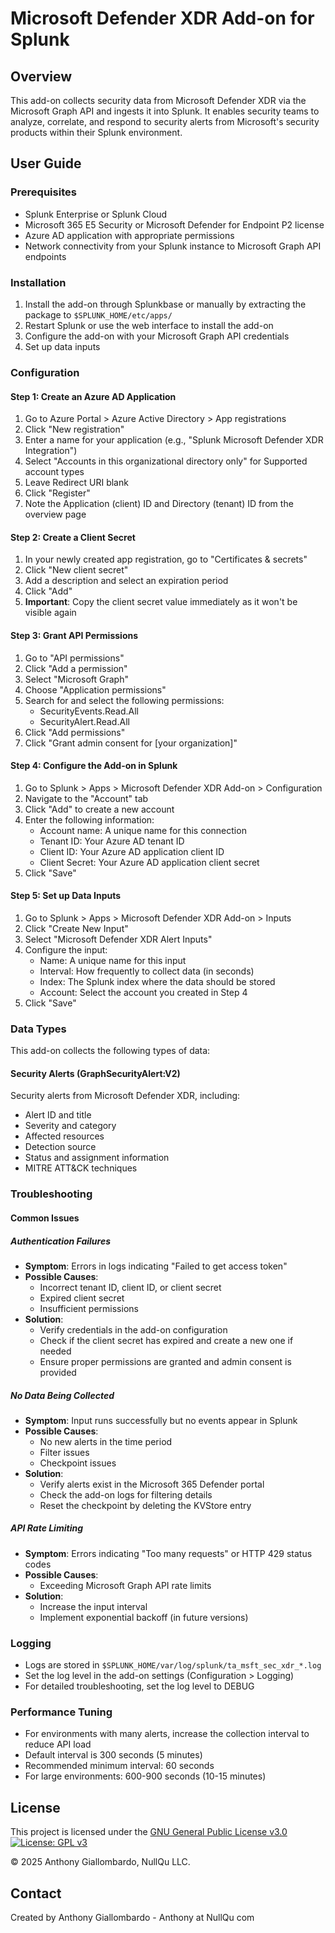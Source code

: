 # Microsoft Defender XDR Add-on for Splunk

## Overview
This add-on collects security data from Microsoft Defender XDR via the Microsoft Graph API and ingests it into Splunk. It enables security teams to analyze, correlate, and respond to security alerts from Microsoft's security products within their Splunk environment.

## User Guide

### Prerequisites
- Splunk Enterprise or Splunk Cloud
- Microsoft 365 E5 Security or Microsoft Defender for Endpoint P2 license
- Azure AD application with appropriate permissions
- Network connectivity from your Splunk instance to Microsoft Graph API endpoints

### Installation
1. Install the add-on through Splunkbase or manually by extracting the package to `$SPLUNK_HOME/etc/apps/`
2. Restart Splunk or use the web interface to install the add-on
3. Configure the add-on with your Microsoft Graph API credentials
4. Set up data inputs

### Configuration
#### Step 1: Create an Azure AD Application
1. Go to Azure Portal > Azure Active Directory > App registrations
2. Click "New registration"
3. Enter a name for your application (e.g., "Splunk Microsoft Defender XDR Integration")
4. Select "Accounts in this organizational directory only" for Supported account types
5. Leave Redirect URI blank
6. Click "Register"
7. Note the Application (client) ID and Directory (tenant) ID from the overview page

#### Step 2: Create a Client Secret
1. In your newly created app registration, go to "Certificates & secrets"
2. Click "New client secret"
3. Add a description and select an expiration period
4. Click "Add"
5. **Important**: Copy the client secret value immediately as it won't be visible again

#### Step 3: Grant API Permissions
1. Go to "API permissions"
2. Click "Add a permission"
3. Select "Microsoft Graph"
4. Choose "Application permissions"
5. Search for and select the following permissions:
   - SecurityEvents.Read.All
   - SecurityAlert.Read.All
6. Click "Add permissions"
7. Click "Grant admin consent for [your organization]"

#### Step 4: Configure the Add-on in Splunk
1. Go to Splunk > Apps > Microsoft Defender XDR Add-on > Configuration
2. Navigate to the "Account" tab
3. Click "Add" to create a new account
4. Enter the following information:
   - Account name: A unique name for this connection
   - Tenant ID: Your Azure AD tenant ID
   - Client ID: Your Azure AD application client ID
   - Client Secret: Your Azure AD application client secret
5. Click "Save"

#### Step 5: Set up Data Inputs
1. Go to Splunk > Apps > Microsoft Defender XDR Add-on > Inputs
2. Click "Create New Input"
3. Select "Microsoft Defender XDR Alert Inputs"
4. Configure the input:
   - Name: A unique name for this input
   - Interval: How frequently to collect data (in seconds)
   - Index: The Splunk index where the data should be stored
   - Account: Select the account you created in Step 4
5. Click "Save"

### Data Types
This add-on collects the following types of data:

#### Security Alerts (GraphSecurityAlert:V2)
Security alerts from Microsoft Defender XDR, including:
- Alert ID and title
- Severity and category
- Affected resources
- Detection source
- Status and assignment information
- MITRE ATT&CK techniques

### Troubleshooting

#### Common Issues

##### Authentication Failures
- **Symptom**: Errors in logs indicating "Failed to get access token"
- **Possible Causes**:
  - Incorrect tenant ID, client ID, or client secret
  - Expired client secret
  - Insufficient permissions
- **Solution**:
  - Verify credentials in the add-on configuration
  - Check if the client secret has expired and create a new one if needed
  - Ensure proper permissions are granted and admin consent is provided

##### No Data Being Collected
- **Symptom**: Input runs successfully but no events appear in Splunk
- **Possible Causes**:
  - No new alerts in the time period
  - Filter issues
  - Checkpoint issues
- **Solution**:
  - Verify alerts exist in the Microsoft 365 Defender portal
  - Check the add-on logs for filtering details
  - Reset the checkpoint by deleting the KVStore entry

##### API Rate Limiting
- **Symptom**: Errors indicating "Too many requests" or HTTP 429 status codes
- **Possible Causes**:
  - Exceeding Microsoft Graph API rate limits
- **Solution**:
  - Increase the input interval
  - Implement exponential backoff (in future versions)

### Logging
- Logs are stored in `$SPLUNK_HOME/var/log/splunk/ta_msft_sec_xdr_*.log`
- Set the log level in the add-on settings (Configuration > Logging)
- For detailed troubleshooting, set the log level to DEBUG

### Performance Tuning
- For environments with many alerts, increase the collection interval to reduce API load
- Default interval is 300 seconds (5 minutes)
- Recommended minimum interval: 60 seconds
- For large environments: 600-900 seconds (10-15 minutes)

## License

This project is licensed under the [GNU General Public License v3.0](LICENSE.md) [![License: GPL v3](https://img.shields.io/badge/License-GPLv3-blue.svg)](https://www.gnu.org/licenses/gpl-3.0)

© 2025 Anthony Giallombardo, NullQu LLC.

## Contact

Created by Anthony Giallombardo - Anthony at NullQu com
